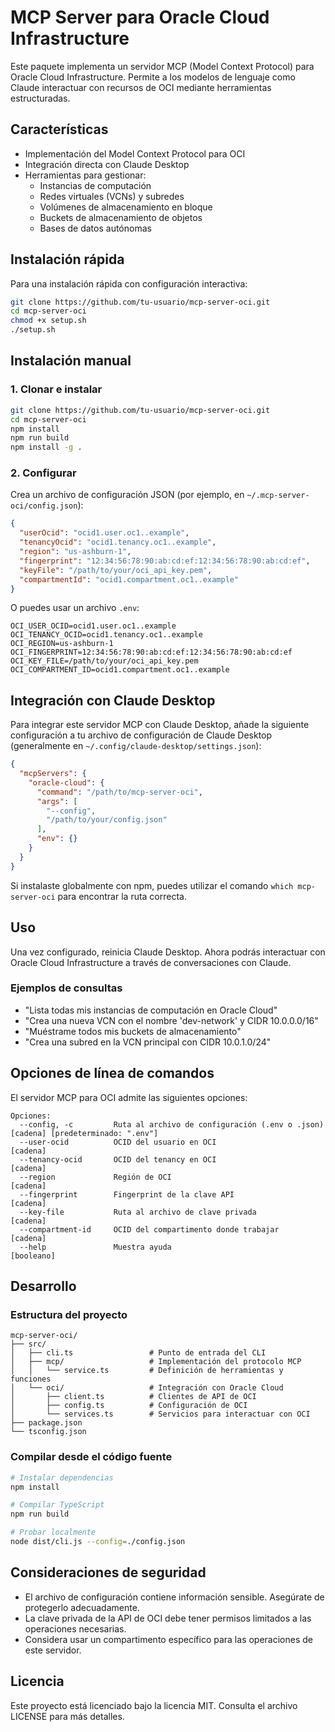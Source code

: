 # MCP Server para Oracle Cloud Infrastructure

Este paquete implementa un servidor MCP (Model Context Protocol) para Oracle Cloud Infrastructure. Permite a los modelos de lenguaje como Claude interactuar con recursos de OCI mediante herramientas estructuradas.

## Características

- Implementación del Model Context Protocol para OCI
- Integración directa con Claude Desktop
- Herramientas para gestionar:
  - Instancias de computación
  - Redes virtuales (VCNs) y subredes
  - Volúmenes de almacenamiento en bloque
  - Buckets de almacenamiento de objetos
  - Bases de datos autónomas

## Instalación rápida

Para una instalación rápida con configuración interactiva:

```bash
git clone https://github.com/tu-usuario/mcp-server-oci.git
cd mcp-server-oci
chmod +x setup.sh
./setup.sh
```

## Instalación manual

### 1. Clonar e instalar

```bash
git clone https://github.com/tu-usuario/mcp-server-oci.git
cd mcp-server-oci
npm install
npm run build
npm install -g .
```

### 2. Configurar

Crea un archivo de configuración JSON (por ejemplo, en `~/.mcp-server-oci/config.json`):

```json
{
  "userOcid": "ocid1.user.oc1..example",
  "tenancyOcid": "ocid1.tenancy.oc1..example",
  "region": "us-ashburn-1",
  "fingerprint": "12:34:56:78:90:ab:cd:ef:12:34:56:78:90:ab:cd:ef",
  "keyFile": "/path/to/your/oci_api_key.pem",
  "compartmentId": "ocid1.compartment.oc1..example"
}
```

O puedes usar un archivo `.env`:

```
OCI_USER_OCID=ocid1.user.oc1..example
OCI_TENANCY_OCID=ocid1.tenancy.oc1..example
OCI_REGION=us-ashburn-1
OCI_FINGERPRINT=12:34:56:78:90:ab:cd:ef:12:34:56:78:90:ab:cd:ef
OCI_KEY_FILE=/path/to/your/oci_api_key.pem
OCI_COMPARTMENT_ID=ocid1.compartment.oc1..example
```

## Integración con Claude Desktop

Para integrar este servidor MCP con Claude Desktop, añade la siguiente configuración a tu archivo de configuración de Claude Desktop (generalmente en `~/.config/claude-desktop/settings.json`):

```json
{
  "mcpServers": {
    "oracle-cloud": {
      "command": "/path/to/mcp-server-oci",
      "args": [
        "--config",
        "/path/to/your/config.json"
      ],
      "env": {}
    }
  }
}
```

Si instalaste globalmente con npm, puedes utilizar el comando `which mcp-server-oci` para encontrar la ruta correcta.

## Uso

Una vez configurado, reinicia Claude Desktop. Ahora podrás interactuar con Oracle Cloud Infrastructure a través de conversaciones con Claude.

### Ejemplos de consultas

- "Lista todas mis instancias de computación en Oracle Cloud"
- "Crea una nueva VCN con el nombre 'dev-network' y CIDR 10.0.0.0/16"
- "Muéstrame todos mis buckets de almacenamiento"
- "Crea una subred en la VCN principal con CIDR 10.0.1.0/24"

## Opciones de línea de comandos

El servidor MCP para OCI admite las siguientes opciones:

```
Opciones:
  --config, -c         Ruta al archivo de configuración (.env o .json)  [cadena] [predeterminado: ".env"]
  --user-ocid          OCID del usuario en OCI                          [cadena]
  --tenancy-ocid       OCID del tenancy en OCI                          [cadena]
  --region             Región de OCI                                    [cadena]
  --fingerprint        Fingerprint de la clave API                      [cadena]
  --key-file           Ruta al archivo de clave privada                 [cadena]
  --compartment-id     OCID del compartimento donde trabajar            [cadena]
  --help               Muestra ayuda                                    [booleano]
```

## Desarrollo

### Estructura del proyecto

```
mcp-server-oci/
├── src/
│   ├── cli.ts                 # Punto de entrada del CLI
│   ├── mcp/                   # Implementación del protocolo MCP
│   │   └── service.ts         # Definición de herramientas y funciones
│   └── oci/                   # Integración con Oracle Cloud
│       ├── client.ts          # Clientes de API de OCI
│       ├── config.ts          # Configuración de OCI
│       └── services.ts        # Servicios para interactuar con OCI
├── package.json
└── tsconfig.json
```

### Compilar desde el código fuente

```bash
# Instalar dependencias
npm install

# Compilar TypeScript
npm run build

# Probar localmente
node dist/cli.js --config=./config.json
```

## Consideraciones de seguridad

- El archivo de configuración contiene información sensible. Asegúrate de protegerlo adecuadamente.
- La clave privada de la API de OCI debe tener permisos limitados a las operaciones necesarias.
- Considera usar un compartimento específico para las operaciones de este servidor.

## Licencia

Este proyecto está licenciado bajo la licencia MIT. Consulta el archivo LICENSE para más detalles.
